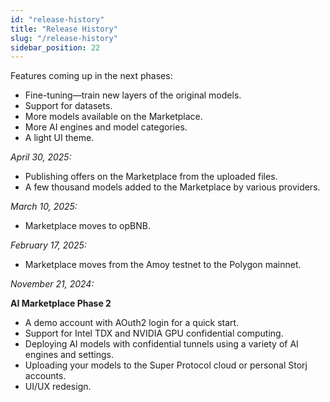 ```yaml
---
id: "release-history"
title: "Release History"
slug: "/release-history"
sidebar_position: 22
---
```


Features coming up in the next phases:

- Fine-tuning—train new layers of the original models.
- Support for datasets.
- More models available on the Marketplace.
- More AI engines and model categories.
- A light UI theme.

_April 30, 2025:_

- Publishing offers on the Marketplace from the uploaded files.
- A few thousand models added to the Marketplace by various providers.

_March 10, 2025:_

- Marketplace moves to opBNB.

_February 17, 2025:_

- Marketplace moves from the Amoy testnet to the Polygon mainnet.

_November 21, 2024:_

**AI Marketplace Phase 2**

- A demo account with AOuth2 login for a quick start.
- Support for Intel TDX and NVIDIA GPU confidential computing.
- Deploying AI models with confidential tunnels using a variety of AI engines and settings.
- Uploading your models to the Super Protocol cloud or personal Storj accounts.
- UI/UX redesign.